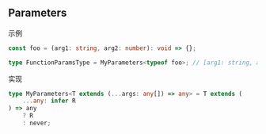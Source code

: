 ## Parameters

示例

```ts
const foo = (arg1: string, arg2: number): void => {};

type FunctionParamsType = MyParameters<typeof foo>; // [arg1: string, arg2: number]
```

实现

```ts
type MyParameters<T extends (...args: any[]) => any> = T extends (
	...any: infer R
) => any
	? R
	: never;
```
